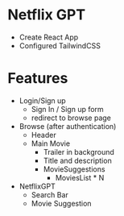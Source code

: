 # Netflix GPT

 - Create React App
 - Configured TailwindCSS

 # Features
  - Login/Sign up
    - Sign In / Sign up form
    - redirect to browse page
  - Browse (after authentication)
    - Header
    - Main Movie
      - Trailer in background
      - Title and description
      - MovieSuggestions
        - MoviesList * N
  - NetflixGPT
    - Search Bar
    - Movie Suggestion
